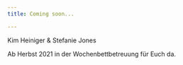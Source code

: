 ```yaml
---
title: Coming soon...

---
```

Kim Heiniger & Stefanie Jones

Ab Herbst 2021 in der Wochenbettbetreuung für Euch da.